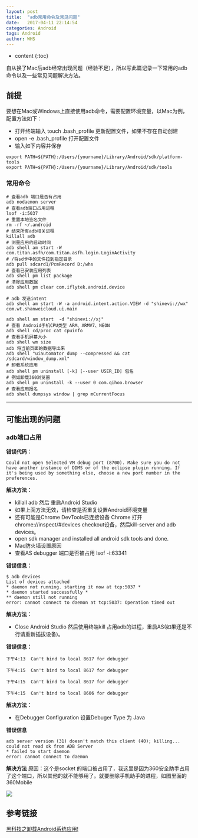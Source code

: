 ```yaml
---
layout: post
title:  "adb常用命令及常见问题"
date:   2017-04-11 22:14:54
categories: Android
tags: Android 
author: WHS
---
```


* content
{:toc}

自从换了Mac后adb经常出现问题（经验不足），所以写此篇记录一下常用的adb命令以及一些常见问题解决方法。






## 前提
要想在Mac或Windows上直接使用adb命令，需要配置环境变量，以Mac为例，配置方法如下：
* 打开终端输入 touch .bash_profile 更新配置文件，如果不存在自动创建
* open -e .bash_profile 打开配置文件
* 输入如下内容并保存
```
export PATH=${PATH}:/Users/{yourname}/Library/Android/sdk/platform-tools
export PATH=${PATH}:/Users/{yourname}/Library/Android/sdk/tools
```

### 常用命令

```
# 查看adb 端口是否有占用   
adb nodaemon server   
# 查看adb端口占用进程 
lsof -i:5037 
# 重置本地签名文件
rm -rf ~/.android 
# 结束所有adb相关进程
killall adb 
# 测量应用的启动时间
adb shell am start -W com.titan.asfh/com.titan.asfh.login.LoginActivity 
# /将sd卡中的文件拉到指定目录
adb pull sdcard1/PcmRecord D:/whs
# 查看已安装应用列表
adb shell pm list package
# 清除应用数据
adb shell pm clear com.iflytek.android.device

# adb 发送intent
adb shell am start -W -a android.intent.action.VIEW -d "shinevi://wx" com.wt.shanweicloud.ui.main

adb shell am start  -d "shinevi://xj"
# 查看 Android手机CPU类型 ARM、ARMV7、NEON
adb shell cd/proc cat cpuinfo
# 查看手机屏幕大小
adb shell wm size
adb 将当前页面的数据导出来
adb shell "uiautomator dump --compressed && cat /sdcard/window_dump.xml"
# 卸载系统应用
adb shell pm uninstall [-k] [--user USER_ID] 包名
# 例如卸载360浏览器
adb shell pm uninstall -k --user 0 com.qihoo.browser
# 查看应用报名
adb shell dumpsys window | grep mCurrentFocus
```

---

## 可能出现的问题

### adb端口占用

**错误代码：**

```
Could not open Selected VM debug port (8700). Make sure you do not have another instance of DDMS or of the eclipse plugin running. If it's being used by something else, choose a new port number in the preferences.
```

**解决方法：**

* killall adb 然后 重启Android Studio
* 如果上面方法无效，请检查是否重复设置Android环境变量
* 还有可能是Chrome DevTools已连接设备 Chrome 打开 chrome://inspect/#devices checkout设备，然后kill-server and adb devices。
* open sdk manager and installed all android sdk tools and done.
* Mac防火墙设置原因
* 查看AS debugger 端口是否被占用 lsof -i:63341


**错误信息：**

```
$ adb devices
List of devices attached
* daemon not running. starting it now at tcp:5037 *
* daemon started successfully *
** daemon still not running
error: cannot connect to daemon at tcp:5037: Operation timed out
```
**解决方法：**
* Close Android Studio 然后使用终端kill 占用adb的进程，重启AS(如果还是不行请重新插拔设备)。

**错误信息：**

```
下午4:13	Can't bind to local 8617 for debugger

下午4:15	Can't bind to local 8617 for debugger

下午4:15	Can't bind to local 8617 for debugger

下午4:15	Can't bind to local 8606 for debugger
```


**解决方法：**

* 在Debugger Configuration 设置Debuger Type 为 Java

**错误信息**

```
adb server version (31) doesn't match this client (40); killing...
could not read ok from ADB Server
* failed to start daemon
error: cannot connect to daemon 
```

**解决方法**
原因：这个是socket 的端口被占用了，我这里是因为360安全助手占用了这个端口，所以其他的就不能够用了。就要删除手机助手的进程，如图里面的360Mobile

![](https://img-blog.csdn.net/20160718104410461?watermark/2/text/aHR0cDovL2Jsb2cuY3Nkbi5uZXQv/font/5a6L5L2T/fontsize/400/fill/I0JBQkFCMA==/dissolve/70/gravity/Center)

## 参考链接

[黑科技之卸载Android系统应用!](https://mp.weixin.qq.com/s/qLWzA8Qx-q0pebEZu1gXMw)